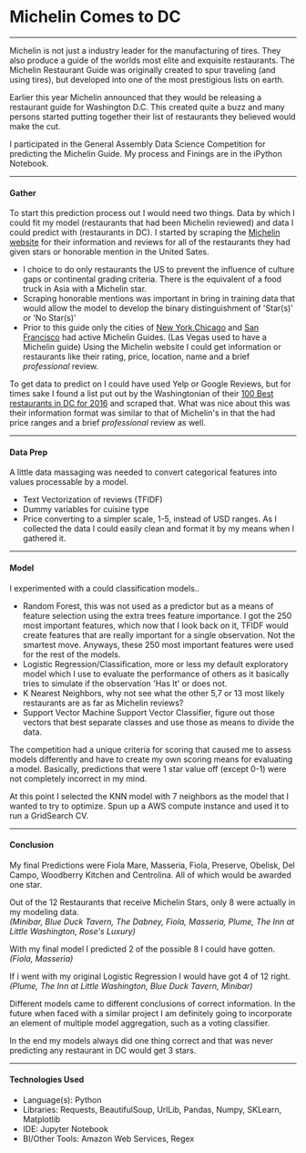 # Michelin Comes to DC
___

Michelin is not just a industry leader for the manufacturing of tires.  They also produce a guide of the worlds most elite and 
exquisite restaurants.  The Michelin Restaurant Guide was originally created to spur traveling (and using tires), but developed into
one of the most prestigious lists on earth.

Earlier this year Michelin announced that they would be releasing a restaurant guide for Washington D.C.  This created quite a buzz and 
many persons started putting together their list of restaurants they believed would make the cut.  

I participated in the General Assembly Data Science Competition for predicting the Michelin Guide.  My process and Finings are in the 
iPython Notebook.

---
#### Gather
To start this prediction process out I would need two things.  Data by which I could fit my model (restaurants that had been Michelin reviewed) and data I could predict with (restaurants in DC).  I started by scraping the [Michelin website](https://www.viamichelin.com) for their information and reviews for all of the restaurants they had given stars or honorable mention in the United Sates.  
- I choice to do only restaurants the US to prevent the influence of culture gaps or continental grading criteria.  There is the equivalent of a food truck in Asia with a Michelin star.
- Scraping honorable mentions was important in bring in training data that would allow the model to develop the binary distinguishment of 'Star(s)' or 'No Star(s)'
- Prior to this guide only the cities of [New York](https://www.viamichelin.com/web/Restaurants?address=New%20York),[Chicago](https://www.viamichelin.com/web/Restaurants/Restaurants-Chicago-_-Illinois-United_States) and [San Francisco](https://www.viamichelin.com/web/Restaurants?address=San%20Francisco%20CA) had active Michelin Guides.  (Las Vegas used to have a Michelin guide)
Using the Michelin website I could get information or restaurants like their rating, price, location, name and a brief _professional_ review.  

To get data to predict on I could have used Yelp or Google Reviews, but for times sake I found a list put out by the Washingtonian of their [100 Best restaurants in DC for 2016](https://www.washingtonian.com/2016/02/08/100-very-best-restaurants/2016/) and scraped that.  What was nice about this was their information format was similar to that of Michelin's in that the had price ranges and a brief _professional_ review as well.

---
#### Data Prep
A little data massaging was needed to convert categorical features into values processable by a model.
- Text Vectorization of reviews (TFIDF)
- Dummy variables for cuisine type
- Price converting to a simpler scale, 1-5, instead of USD ranges.
As I collected the data I could easily clean and format it by my means when I gathered it.

---
#### Model
I experimented with a could classification models..
- Random Forest, this was not used as a predictor but as a means of feature selection using the extra trees feature importance.  I got the 250 most important features, which now that I look back on it, TFIDF would create features that are really important for a single observation.  Not the smartest move.  Anyways, these 250 most important features were used for the rest of the models.
- Logistic Regression/Classification, more or less my default exploratory model which I use to evaluate the performance of others as it basically tries to simulate if the observation 'Has It' or does not.
- K Nearest Neighbors, why not see what the other 5,7 or 13 most likely restaurants are as far as Michelin reviews?
- Support Vector Machine Support Vector Classifier, figure out those vectors that best separate classes and use those as means to divide the data.  

The competition had a unique criteria for scoring that caused me to assess models differently and have to create my own scoring means for evaluating a model. Basically, predictions that were 1 star value off (except 0-1) were not completely incorrect in my mind.

At this point I selected the KNN model with 7 neighbors as the model that I wanted to try to optimize.  Spun up a AWS compute instance and used it to run a GridSearch CV.

---
#### Conclusion
My final Predictions were Fiola Mare, Masseria, Fiola, Preserve, Obelisk, Del Campo, Woodberry Kitchen and Centrolina.  All of which would be awarded one star.  

Out of the 12 Restaurants that receive Michelin Stars, only 8 were actually in my modeling data.  
_(Minibar, Blue Duck Tavern, The Dabney, Fiola, Masseria, Plume, The Inn at Little Washington, Rose's Luxury)_

With my final model I predicted 2 of the possible 8 I could have gotten.  
_(Fiola, Masseria)_

If i went with my original Logistic Regression I would have got 4 of 12 right.   
_(Plume, The Inn at Little Washington, Blue Duck Tavern, Minibar)_

Different models came to different conclusions of correct information.  In the future when faced with a similar project I am definitely going to incorporate an element of multiple model aggregation, such as a voting classifier.

In the end my models always did one thing correct and that was never predicting any restaurant in DC would get 3 stars.

---

#### Technologies Used
- Language(s): Python
- Libraries: Requests, BeautifulSoup, UrlLib, Pandas, Numpy, SKLearn, Matplotlib
- IDE: Jupyter Notebook
- BI/Other Tools: Amazon Web Services, Regex
